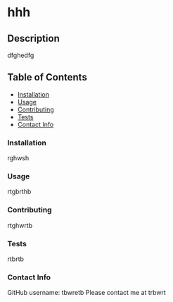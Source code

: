 # hhh
  
## Description
dfghedfg




## Table of Contents
- [Installation](#installation)
- [Usage](#usage)
- [Contributing](#contributing)
- [Tests](#tests)
- [Contact Info](#contact-info)

### Installation
rghwsh

### Usage
rtgbrthb

### Contributing
rtghwrtb

### Tests
rtbrtb

### Contact Info
GitHub username: tbwretb
Please contact me at trbwrt
